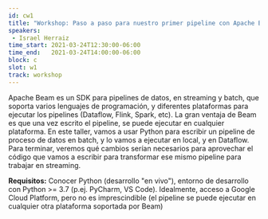 ```yaml
---
id: cw1
title: "Workshop: Paso a paso para nuestro primer pipeline con Apache Beam y Dataflow"
speakers:
 - Israel Herraiz
time_start: 2021-03-24T12:30:00-06:00
time_end:   2021-03-24T14:00:00-06:00
block: c
slot: w1
track: workshop
---
```


Apache Beam es un SDK para pipelines de datos, en streaming y batch, que soporta varios lenguajes de programación, y diferentes plataformas para ejecutar los pipelines (Dataflow, Flink, Spark, etc). La gran ventaja de Beam es que una vez escrito el pipeline, se puede ejecutar en cualquier plataforma. En este taller, vamos a usar Python para escribir un pipeline de proceso de datos en batch, y lo vamos a ejecutar en local, y en Dataflow. Para terminar, veremos qué cambios serían necesarios para aprovechar el código que vamos a escribir para transformar ese mismo pipeline para trabajar en streaming.

<b>Requisitos:</b> Conocer Python (desarrollo "en vivo"), entorno de desarrollo con Python >= 3.7 (p.ej. PyCharm, VS Code). Idealmente, acceso a Google Cloud Platform, pero no es imprescindible (el pipeline se puede ejecutar en cualquier otra plataforma soportada por Beam)

